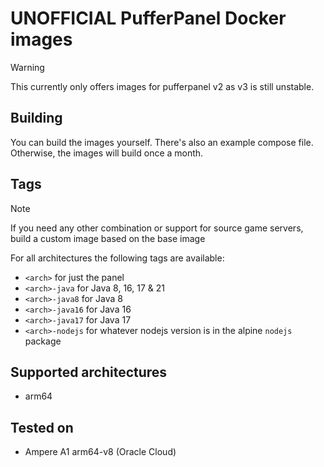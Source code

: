# UNOFFICIAL PufferPanel Docker images

> [!WARNING]  
> This currently only offers images for pufferpanel v2 as v3 is still unstable.

## Building

You can build the images yourself. There's also an example compose file.  
Otherwise, the images will build once a month.

## Tags

> [!NOTE]  
> If you need any other combination or support for source game servers, build a custom image based on the base image

For all architectures the following tags are available:
- `<arch>` for just the panel
- `<arch>-java` for Java 8, 16, 17 & 21
- `<arch>-java8` for Java 8
- `<arch>-java16` for Java 16
- `<arch>-java17` for Java 17
- `<arch>-nodejs` for whatever nodejs version is in the alpine `nodejs` package

## Supported architectures
- arm64

## Tested on
- Ampere A1 arm64-v8 (Oracle Cloud)
